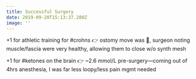 ```yaml
---
title: Successful Surgery
date: 2019-09-20T15:13:37.280Z
image: ''
---
```

+1 for athletic training for #crohns 👉 ostomy move was 💯, surgeon noting muscle/fascia were very healthy, allowing them to close w/o synth mesh

+1 for #ketones on the brain 👉 ~2.6 mmol/L pre-surgery—coming out of 4hrs anesthesia, I was far less loopy/less pain mgmt needed

